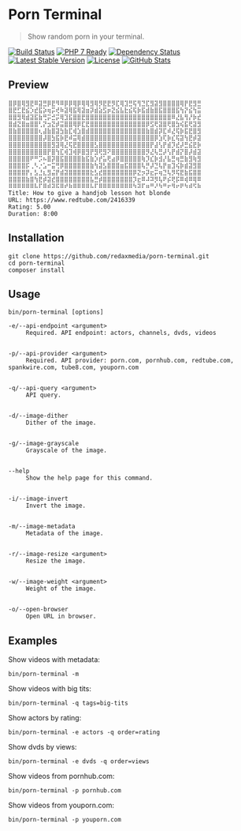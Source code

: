 Porn Terminal
=============

> Show random porn in your terminal.

[![Build Status](https://img.shields.io/travis/redaxmedia/porn-terminal.svg)](https://travis-ci.org/redaxmedia/porn-terminal)
[![PHP 7 Ready](https://php7ready.timesplinter.ch/redaxmedia/porn-terminal/badge.svg)](https://travis-ci.org/redaxmedia/porn-terminal)
[![Dependency Status](https://gemnasium.com/badges/github.com/redaxmedia/porn-terminal.svg)](https://gemnasium.com/github.com/redaxmedia/porn-terminal)
[![Latest Stable Version](https://img.shields.io/packagist/v/redaxmedia/porn-terminal.svg)](https://packagist.org/packages/redaxmedia/porn-terminal)
[![License](https://img.shields.io/packagist/l/redaxmedia/porn-terminal.svg)](https://packagist.org/packages/redaxmedia/porn-terminal)
[![GitHub Stats](https://img.shields.io/badge/github-stats-ff5500.svg)](http://githubstats.com/redaxmedia/porn-terminal)


Preview
-------

```
⣿⡿⣿⢿⣻⣟⠿⣽⣛⡿⣟⠻⠿⡿⡿⢿⡿⢿⢿⣻⢿⡻⣟⣟⡻⣏⢿⣹⣛⢯⢻⣙⣏⣻⣽⣻⣿⣿⣿⣿⢿⡟⣟⣻⣛
⣿⣟⣋⣟⣮⡱⣞⣯⡵⢶⡭⢞⠷⣽⢿⣯⢿⣽⣶⡽⣾⣵⣫⡶⣝⣮⣧⣗⣮⢯⡷⣯⣾⣷⣿⣯⣿⣿⣿⣯⢳⡝⣮⢳⣭
⣿⣿⣻⢿⣾⣽⣯⣷⢛⡭⣚⡭⢿⣹⣯⣿⣿⣟⣿⣿⣿⣿⣿⣿⣿⣿⣿⣿⣿⣿⣿⣿⣿⣿⣿⣿⣿⣿⠿⣜⣧⢻⡜⡷⣞
⣿⣾⣝⣿⣶⣿⣿⢃⡝⣲⣝⡾⣭⣿⣿⢿⡿⣏⣟⣿⣿⣿⣿⣿⣿⣿⣿⣿⣿⣿⣿⣿⡿⣫⢟⣽⣿⢟⣿⣳⢮⣯⢟⣽⣻
⣿⣷⣿⣿⣿⣿⣿⢆⣼⣷⣿⣽⣳⣷⣏⢾⣱⣿⣾⣿⣿⣿⣿⣿⣿⣿⣿⣿⣿⣿⣿⣿⣷⣿⣾⡽⣏⠾⣜⢯⡷⣯⣟⣿⣻
⣿⣿⣿⣿⣿⣿⣿⣿⡼⣿⣳⣯⡷⣟⠾⣭⢿⣾⣿⣿⣿⣿⣿⣿⣿⣿⣿⣿⣿⣿⣿⣿⣿⣿⡿⣱⢏⡷⣎⢯⣽⢳⣟⡾⣽
⣿⣿⣿⣿⣿⣿⣿⣿⣿⣿⣻⣽⢿⣜⢯⣟⣿⣿⣿⣿⣣⣿⣿⣿⣿⣿⣿⣿⣿⣿⣿⣿⣿⡟⣼⢣⡟⣾⡹⣞⡼⣛⣮⣟⡷
⣿⣿⣿⣿⣿⣿⣿⣿⣿⡟⣿⢳⣏⢾⣹⢾⡿⣿⣻⡟⣻⢟⣻⠝⣿⣿⣿⣿⣿⣿⣿⣿⡻⣜⢧⣛⡼⢣⡟⣾⡝⣿⡼⣾⣽
⣿⣿⣿⣿⣿⠟⠛⡩⠦⣿⡽⣿⣯⣿⣿⣿⣿⣷⣯⣷⡱⡞⣥⢟⣴⡿⣿⣿⣿⣿⣿⢷⡹⣎⡷⣺⡜⣧⣛⢶⣛⣷⣻⢷⣻
⣿⣿⣿⣿⡯⢀⠣⡐⣡⠒⣭⢛⡿⣿⣿⣿⣿⣿⣿⣷⢳⣽⣣⣿⣿⣿⣶⣯⣿⣿⣿⢧⡛⡼⣙⢧⡟⣶⣹⢮⡷⣾⣽⣻⣿
⣿⣿⣿⣿⡟⡄⣣⣘⣆⣻⣬⡟⣾⣽⣿⣿⣿⣿⣿⣗⣣⣞⣿⣿⣿⣿⣿⣿⣿⡿⣝⡲⡽⣖⡭⢶⣙⢧⡻⢯⣟⣷⣯⣿⣿
⣿⣿⣿⣿⣷⣿⢳⣟⡾⣽⣞⣿⣿⣿⣿⣿⣿⣿⣿⣧⣛⡾⣿⣿⣿⣿⣿⣿⣿⡹⣖⠿⠼⠽⡻⢧⠟⡮⢟⡯⠿⢾⠿⢿⠿
⠿⠿⠿⠿⠿⠿⠧⠏⠿⠾⠽⠯⠿⠞⠷⠿⠿⠿⠿⠧⠏⠿⠿⠿⠿⠿⠿⠿⠿⠳⠽⠏⠶⠛⠜⠳⠛⠖⠻⠖⠟⠳⠾⠫⠷
Title: How to give a handjob lesson hot blonde
URL: https://www.redtube.com/2416339
Rating: 5.00
Duration: 8:00
```


Installation
------------

```
git clone https://github.com/redaxmedia/porn-terminal.git
cd porn-terminal
composer install
```


Usage
-----

```
bin/porn-terminal [options]

-e/--api-endpoint <argument>
     Required. API endpoint: actors, channels, dvds, videos


-p/--api-provider <argument>
     Required. API provider: porn.com, pornhub.com, redtube.com, spankwire.com, tube8.com, youporn.com


-q/--api-query <argument>
     API query.


-d/--image-dither
     Dither of the image.


-g/--image-grayscale
     Grayscale of the image.


--help
     Show the help page for this command.


-i/--image-invert
     Invert the image.


-m/--image-metadata
     Metadata of the image.


-r/--image-resize <argument>
     Resize the image.


-w/--image-weight <argument>
     Weight of the image.


-o/--open-browser
     Open URL in browser.
```


Examples
--------

Show videos with metadata:

```
bin/porn-terminal -m
```

Show videos with big tits:

```
bin/porn-terminal -q tags=big-tits
```

Show actors by rating:

```
bin/porn-terminal -e actors -q order=rating
```

Show dvds by views:

```
bin/porn-terminal -e dvds -q order=views
```

Show videos from pornhub.com:

```
bin/porn-terminal -p pornhub.com
```

Show videos from youporn.com:

```
bin/porn-terminal -p youporn.com
```
